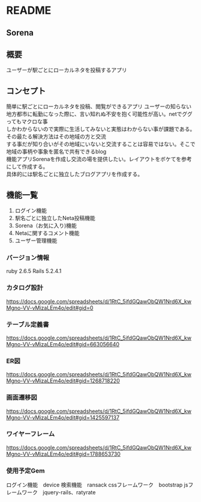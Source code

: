 # README

## Sorena

## 概要
ユーザーが駅ごとにローカルネタを投稿するアプリ

## コンセプト
簡単に駅ごとにローカルネタを投稿、閲覧ができるアプリ
ユーザーの知らない地方都市に転勤になった際に、言い知れぬ不安を抱く可能性が高い。netでググってもマクロな事						
しかわからないので実際に生活してみないと実態はわからない事が課題である。その最たる解決方法はその地域の方と交流						
する事だが知り合いがその地域にいないと交流することは容易ではない。そこで地域の事柄や事象を匿名で共有できるblog						
機能アプリSorenaを作成し交流の場を提供したい。レイアウトをボケてを参考にして作成する。						
具体的には駅名ごとに独立したブログアプリを作成する。						



## 機能一覧

1. ログイン機能
2. 駅名ごとに独立したNeta投稿機能
3. Sorena（お気に入り)機能
4. Netaに関するコメント機能
5. ユーザー管理機能

### バージョン情報
ruby 2.6.5
Rails 5.2.4.1
### カタログ設計
https://docs.google.com/spreadsheets/d/1RtC_5ifdGQawObQW1Nrd6X_kwMgno-VV-vMizaLEm4o/edit#gid=0
### テーブル定義書
https://docs.google.com/spreadsheets/d/1RtC_5ifdGQawObQW1Nrd6X_kwMgno-VV-vMizaLEm4o/edit#gid=663056640
### ER図
https://docs.google.com/spreadsheets/d/1RtC_5ifdGQawObQW1Nrd6X_kwMgno-VV-vMizaLEm4o/edit#gid=1268718220
### 画面遷移図
https://docs.google.com/spreadsheets/d/1RtC_5ifdGQawObQW1Nrd6X_kwMgno-VV-vMizaLEm4o/edit#gid=1425597137
### ワイヤーフレーム
https://docs.google.com/spreadsheets/d/1RtC_5ifdGQawObQW1Nrd6X_kwMgno-VV-vMizaLEm4o/edit#gid=1788653730
### 使用予定Gem
ログイン機能　device
検索機能　ransack
cssフレームワーク　bootstrap
jsフレームワーク　jquery-rails、ratyrate
